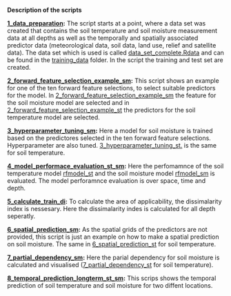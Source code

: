 **Description of the scripts**

**[1_data_preparation](scripts/1_data_preparation.R):** 
The script starts at a point, where a data set was created that contains the soil temperature and soil moisture measurement data at all depths as well as the temporally and spatially associated predictor data (meteorological data, soil data, land use, relief and satellite data). The data set which is used is called [data_set_complete.Rdata](training_data/data_set_complete.Rdata) and can be found in the [training_data](training_data) folder. In the script the training and test set are created.

**[2_forward_feature_selection_example_sm](scripts/2_forward_feature_selection_example_sm.R):** 
This script shows an example for one of the ten forward feature selections, to select suitable predictors for the model. In [2_forward_feature_selection_example_sm](scripts/2_forward_feature_selection_example_sm.R) the feature for the soil moisture model are selected and in [2_forward_feature_selection_example_st](scripts/2_forward_feature_selection_example_st.R) the predictors for the soil temperature model are selected.

**[3_hyperparameter_tuning_sm](scripts/3_hyperparameter_tuning_sm.R):**
Here a model for soil moisture is trained based on the predictores selected in the ten forward feature selections. Hyperparameter are also tuned. [3_hyperparameter_tuning_st.](scripts/3_hyperparameter_tuning_st.R) is the same for soil temperature.

**[4_model_performace_evaluation_st_sm](scripts/4_model_performace_evaluation_st_sm.R):**
Here the perfomamnce of the soil temperature model [rfmodel_st](models/rfmodel_st.Rdata) and the soil moisture model [rfmodel_sm](models/rfmodel_sm.Rdata) is evaluated. The model perforamnce evaluation is over space, time and depth.

**[5_calculate_train_di](scripts/5_calculate_train_di.R):** 
To calculate the area of applicability, the dissimalarity index is nessesary. Here the dissimalarity indes is calculated for all depth seperatly.

**[6_spatial_prediction_sm](scripts/6_spatial_prediction_sm.R):** 
As the spatial grids of the predictors are not provided, this script is just an example on how to make a spatial prediction on soil moisture. The same in [6_spatial_prediction_st](scripts/6_spatial_prediction_st.R) for soil temperature.

**[7_partial_dependency_sm](scripts/7_partial_dependency_sm.R):** 
Here the parial dependency for soil moisture is calculated and visualised ([7_partial_dependency_st](scripts/7_partial_dependency_st.R) for soil temperature).

**[8_temporal_prediction_longterm_st_sm](scripts/8_temporal_prediction_longterm_st_sm.R):** 
This scrips shows the temporal prediction of soil temperature and soil moisture for two diffent locations. 
